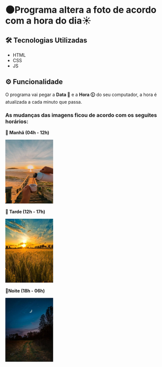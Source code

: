 # 🌑Programa altera a foto de acordo com a hora do dia☀

## 🛠️ Tecnologias Utilizadas
- HTML
- CSS
- JS
  
## ⚙ Funcionalidade
O programa vai pegar a **Data 📅** e a **Hora 🕦** do seu computador, a hora é atualizada a cada minuto que passa.

### As mudanças das imagens ficou de acordo com os seguites horários:

**🌅 Manhã (04h - 12h)**

<img src="manha.jpeg" alt="Manha" width="150" height="200">

**🌇 Tarde (12h - 17h)**

<img src="tarde.jpeg" alt="Manha" width="150" height="200">

**🌙Noite (18h - 06h)**

<img src="noite.jpeg" alt="Manha" width="150" height="200">




